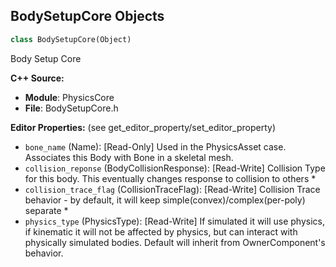 ## BodySetupCore Objects

```python
class BodySetupCore(Object)
```

Body Setup Core

**C++ Source:**

- **Module**: PhysicsCore
- **File**: BodySetupCore.h

**Editor Properties:** (see get_editor_property/set_editor_property)

- ``bone_name`` (Name):  [Read-Only] Used in the PhysicsAsset case. Associates this Body with Bone in a skeletal mesh.
- ``collision_reponse`` (BodyCollisionResponse):  [Read-Write] Collision Type for this body. This eventually changes response to collision to others *
- ``collision_trace_flag`` (CollisionTraceFlag):  [Read-Write] Collision Trace behavior - by default, it will keep simple(convex)/complex(per-poly) separate *
- ``physics_type`` (PhysicsType):  [Read-Write] If simulated it will use physics, if kinematic it will not be affected by physics, but can interact with physically simulated bodies. Default will inherit from OwnerComponent's behavior.

<a id="unreal.BodySetup"></a>